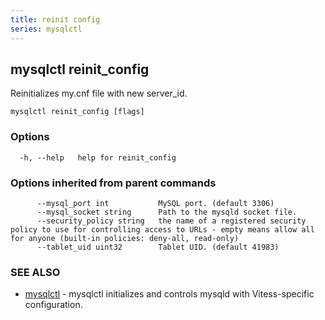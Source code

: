 ```yaml
---
title: reinit config
series: mysqlctl
---
```

## mysqlctl reinit_config

Reinitializes my.cnf file with new server_id.

```
mysqlctl reinit_config [flags]
```

### Options

```
  -h, --help   help for reinit_config
```

### Options inherited from parent commands

```
      --mysql_port int           MySQL port. (default 3306)
      --mysql_socket string      Path to the mysqld socket file.
      --security_policy string   the name of a registered security policy to use for controlling access to URLs - empty means allow all for anyone (built-in policies: deny-all, read-only)
      --tablet_uid uint32        Tablet UID. (default 41983)
```

### SEE ALSO

* [mysqlctl](../)	 - mysqlctl initializes and controls mysqld with Vitess-specific configuration.

